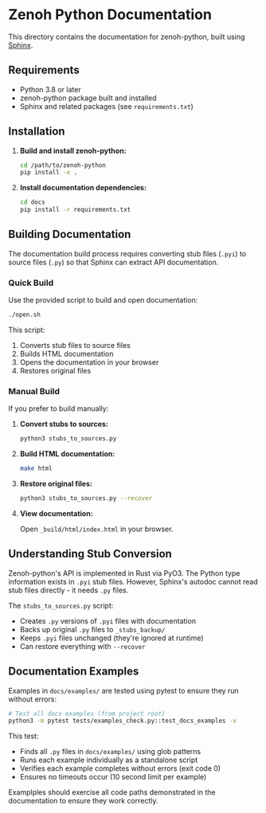 # Zenoh Python Documentation

This directory contains the documentation for zenoh-python, built using [Sphinx](https://www.sphinx-doc.org/).

## Requirements

- Python 3.8 or later
- zenoh-python package built and installed
- Sphinx and related packages (see `requirements.txt`)

## Installation

1. **Build and install zenoh-python:**

   ```bash
   cd /path/to/zenoh-python
   pip install -e .
   ```

2. **Install documentation dependencies:**

   ```bash
   cd docs
   pip install -r requirements.txt
   ```

## Building Documentation

The documentation build process requires converting stub files (`.pyi`) to source files (`.py`) so that Sphinx can extract API documentation.

### Quick Build

Use the provided script to build and open documentation:

```bash
./open.sh
```

This script:

1. Converts stub files to source files
2. Builds HTML documentation
3. Opens the documentation in your browser
4. Restores original files

### Manual Build

If you prefer to build manually:

1. **Convert stubs to sources:**

   ```bash
   python3 stubs_to_sources.py
   ```

2. **Build HTML documentation:**

   ```bash
   make html
   ```

3. **Restore original files:**

   ```bash
   python3 stubs_to_sources.py --recover
   ```

4. **View documentation:**

   Open `_build/html/index.html` in your browser.

## Understanding Stub Conversion

Zenoh-python's API is implemented in Rust via PyO3. The Python type information exists in `.pyi` stub files. However, Sphinx's autodoc cannot read stub files directly - it needs `.py` files.

The `stubs_to_sources.py` script:

- Creates `.py` versions of `.pyi` files with documentation
- Backs up original `.py` files to `_stubs_backup/`
- Keeps `.pyi` files unchanged (they're ignored at runtime)
- Can restore everything with `--recover`

## Documentation Examples

Examples in `docs/examples/` are tested using pytest to ensure they run without errors:

```bash
# Test all docs examples (from project root)
python3 -m pytest tests/examples_check.py::test_docs_examples -v
```

This test:

- Finds all `.py` files in `docs/examples/` using glob patterns
- Runs each example individually as a standalone script
- Verifies each example completes without errors (exit code 0)
- Ensures no timeouts occur (10 second limit per example)

Examplples should exercise all code paths demonstrated in the documentation to ensure they work correctly.
